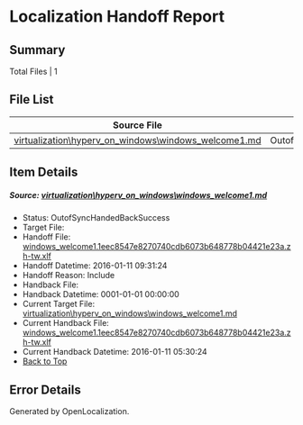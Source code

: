 # <a name='report-top'></a> Localization Handoff Report

## Summary
 Total Files | 1

## File List
 Source File | Status | Details 
 ----------- | ------ | ------- 
 [virtualization\hyperv_on_windows\windows_welcome1.md](https://github.com/OpenLocalizationOrg/hyperV/blob/3d6868a4b43c3cb4e094d80b44f7ea59a7397b11/virtualization/hyperv_on_windows/windows_welcome1.md) | OutofSyncHandedBackSuccess | [Details](#4a7922df4d4a51d728b577c21abf2c82b863a02a202)

## Item Details
##### <a name='4a7922df4d4a51d728b577c21abf2c82b863a02a202'></a> Source: [virtualization\hyperv_on_windows\windows_welcome1.md](https://github.com/OpenLocalizationOrg/hyperV/blob/3d6868a4b43c3cb4e094d80b44f7ea59a7397b11/virtualization/hyperv_on_windows/windows_welcome1.md)
* Status: OutofSyncHandedBackSuccess
* Target File: 
* Handoff File: [windows_welcome1.1eec8547e8270740cdb6073b648778b04421e23a.zh-tw.xlf](https://github.com/OpenLocalizationOrg/olhandoff/blob/d654fdeb1e72b16f2c2fecc4703fc935d0f90e27/ol-handoff/OpenLocalizationOrg/hyperV.zh-tw/master/windows_welcome1.1eec8547e8270740cdb6073b648778b04421e23a.zh-tw.xlf)
* Handoff Datetime: 2016-01-11 09:31:24
* Handoff Reason: Include
* Handback File: 
* Handback Datetime: 0001-01-01 00:00:00
* Current Target File: [virtualization\hyperv_on_windows\windows_welcome1.md](https://github.com/OpenLocalizationOrg/hyperV.zh-tw/blob/192aad52ec9cd6d13541daecbe66300ab25a8bf9/virtualization/hyperv_on_windows/windows_welcome1.md)
* Current Handback File: [windows_welcome1.1eec8547e8270740cdb6073b648778b04421e23a.zh-tw.xlf](https://github.com/OpenLocalizationOrg/olhandback/blob/23b7cc78a121cc16a17caf613e5be1a5d8876d1e/ol-handback/OpenLocalizationOrg/hyperV.zh-tw/master/windows_welcome1.1eec8547e8270740cdb6073b648778b04421e23a.zh-tw.xlf)
* Current Handback Datetime: 2016-01-11 05:30:24
* [Back to Top](#report-top)


## Error Details

Generated by OpenLocalization.
